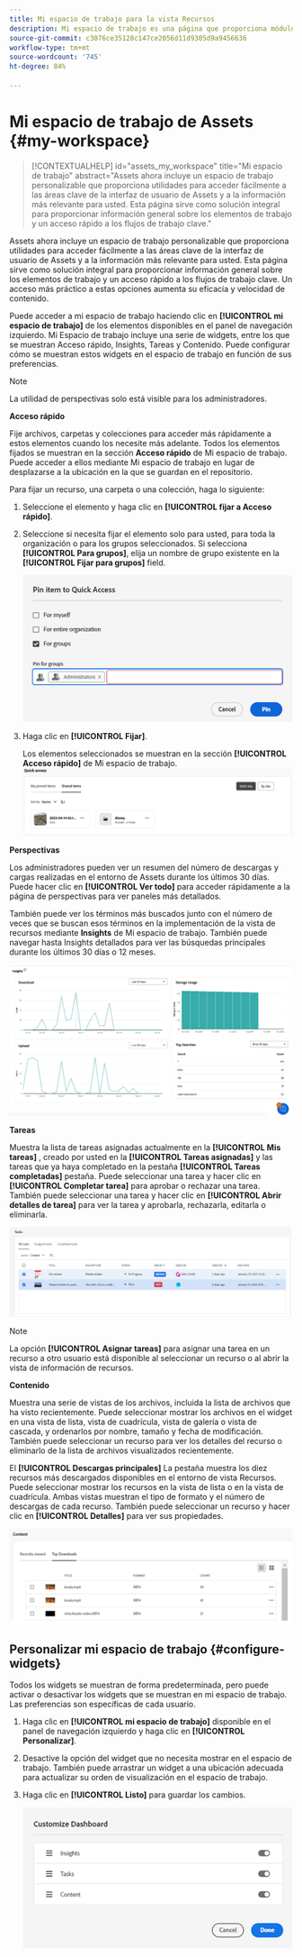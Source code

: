 ```yaml
---
title: Mi espacio de trabajo para la vista Recursos
description: Mi espacio de trabajo es una página que proporciona módulos visuales personalizables para acceder fácilmente a las áreas clave de la interfaz de usuario de Assets y a la información más relevante para el usuario.
source-git-commit: c3076ce35128c147ce2056d11d9305d9a9456636
workflow-type: tm+mt
source-wordcount: '745'
ht-degree: 84%

---
```


# Mi espacio de trabajo de Assets {#my-workspace}

>[!CONTEXTUALHELP]
>id="assets_my_workspace"
>title="Mi espacio de trabajo"
>abstract="Assets ahora incluye un espacio de trabajo personalizable que proporciona utilidades para acceder fácilmente a las áreas clave de la interfaz de usuario de Assets y a la información más relevante para usted. Esta página sirve como solución integral para proporcionar información general sobre los elementos de trabajo y un acceso rápido a los flujos de trabajo clave."

Assets ahora incluye un espacio de trabajo personalizable que proporciona utilidades para acceder fácilmente a las áreas clave de la interfaz de usuario de Assets y a la información más relevante para usted. Esta página sirve como solución integral para proporcionar información general sobre los elementos de trabajo y un acceso rápido a los flujos de trabajo clave. Un acceso más práctico a estas opciones aumenta su eficacia y velocidad de contenido.

Puede acceder a mi espacio de trabajo haciendo clic en **[!UICONTROL mi espacio de trabajo]** de los elementos disponibles en el panel de navegación izquierdo. Mi Espacio de trabajo incluye una serie de widgets, entre los que se muestran Acceso rápido, Insights, Tareas y Contenido. Puede configurar cómo se muestran estos widgets en el espacio de trabajo en función de sus preferencias.

>[!NOTE]
>
>La utilidad de perspectivas solo está visible para los administradores.

<!--

**New features coming soon**

Highlights upcoming features for Assets.

![New features coming soon in Workspace](assets/new-features.png)

-->



**Acceso rápido**

Fije archivos, carpetas y colecciones para acceder más rápidamente a estos elementos cuando los necesite más adelante. Todos los elementos fijados se muestran en la sección **Acceso rápido** de Mi espacio de trabajo. Puede acceder a ellos mediante Mi espacio de trabajo en lugar de desplazarse a la ubicación en la que se guardan en el repositorio.

Para fijar un recurso, una carpeta o una colección, haga lo siguiente:

1. Seleccione el elemento y haga clic en **[!UICONTROL fijar a Acceso rápido]**.

1. Seleccione si necesita fijar el elemento solo para usted, para toda la organización o para los grupos seleccionados. Si selecciona **[!UICONTROL Para grupos]**, elija un nombre de grupo existente en la **[!UICONTROL Fijar para grupos]** field.

   ![Fijar elementos para grupos](assets/pin-items-for-groups.png)
1. Haga clic en **[!UICONTROL Fijar]**.

   Los elementos seleccionados se muestran en la sección **[!UICONTROL Acceso rápido]** de Mi espacio de trabajo.
   ![Tareas en el espacio de trabajo](assets/quick-access.png)

**Perspectivas**

Los administradores pueden ver un resumen del número de descargas y cargas realizadas en el entorno de Assets durante los últimos 30 días. Puede hacer clic en **[!UICONTROL Ver todo]** para acceder rápidamente a la página de perspectivas para ver paneles más detallados.

También puede ver los términos más buscados junto con el número de veces que se buscan esos términos en la implementación de la vista de recursos mediante **Insights** de Mi espacio de trabajo. También puede navegar hasta Insights detallados para ver las búsquedas principales durante los últimos 30 días o 12 meses.

![Insights en el espacio de trabajo](assets/insights.png)

**Tareas**

Muestra la lista de tareas asignadas actualmente en la **[!UICONTROL Mis tareas]** , creado por usted en la **[!UICONTROL Tareas asignadas]** y las tareas que ya haya completado en la pestaña **[!UICONTROL Tareas completadas]** pestaña. Puede seleccionar una tarea y hacer clic en **[!UICONTROL Completar tarea]** para aprobar o rechazar una tarea. También puede seleccionar una tarea y hacer clic en **[!UICONTROL Abrir detalles de tarea]** para ver la tarea y aprobarla, rechazarla, editarla o eliminarla.

![Tareas en el espacio de trabajo](assets/tasks-workspace.png)

>[!NOTE]
>
> La opción **[!UICONTROL Asignar tareas]** para asignar una tarea en un recurso a otro usuario está disponible al seleccionar un recurso o al abrir la vista de información de recursos.

**Contenido**

Muestra una serie de vistas de los archivos, incluida la lista de archivos que ha visto recientemente. Puede seleccionar mostrar los archivos en el widget en una vista de lista, vista de cuadrícula, vista de galería o vista de cascada, y ordenarlos por nombre, tamaño y fecha de modificación. También puede seleccionar un recurso para ver los detalles del recurso o eliminarlo de la lista de archivos visualizados recientemente.

El **[!UICONTROL Descargas principales]** La pestaña muestra los diez recursos más descargados disponibles en el entorno de vista Recursos. Puede seleccionar mostrar los recursos en la vista de lista o en la vista de cuadrícula. Ambas vistas muestran el tipo de formato y el número de descargas de cada recurso. También puede seleccionar un recurso y hacer clic en **[!UICONTROL Detalles]** para ver sus propiedades.

![Widget de contenido en el espacio de trabajo](assets/workspace-content.png)

## Personalizar mi espacio de trabajo {#configure-widgets}

Todos los widgets se muestran de forma predeterminada, pero puede activar o desactivar los widgets que se muestran en mi espacio de trabajo. Las preferencias son específicas de cada usuario.

1. Haga clic en **[!UICONTROL mi espacio de trabajo]** disponible en el panel de navegación izquierdo y haga clic en **[!UICONTROL Personalizar]**.

1. Desactive la opción del widget que no necesita mostrar en el espacio de trabajo. También puede arrastrar un widget a una ubicación adecuada para actualizar su orden de visualización en el espacio de trabajo.

1. Haga clic en **[!UICONTROL Listo]** para guardar los cambios.

   ![Personalizar widgets en el espacio de trabajo](assets/customize-workspace.png)
